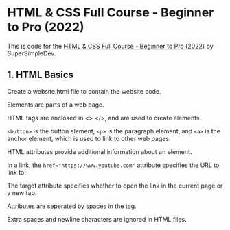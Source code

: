 # HTML & CSS Full Course - Beginner to Pro (2022)

This is code for the [HTML & CSS Full Course - Beginner to Pro (2022)](https://www.youtube.com/watch?v=G3e-cpL7ofc) by SuperSimpleDev.



## 1. HTML Basics

Create a website.html file to contain the website code.

Elements are parts of a web page.

HTML tags are enclosed in <> </>, and are used to create elements.

```<button>``` is the button element, ```<p>``` is the paragraph element, and ```<a>``` is the anchor element, which is used to link to other web pages.

HTML attributes provide additional information about an element.

In a link, the ```href="https://www.youtube.com"``` attribute specifies the URL to link to.

The target attribute specifies whether to open the link in the current page or a new tab.

Attributes are seperated by spaces in the tag.

Extra spaces and newline characters are ignored in HTML files.













